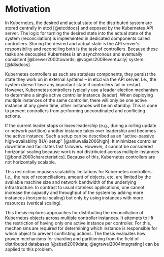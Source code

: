 # Motivation

In Kubernetes, the desired and actual state of the distributed system are stored centrally in etcd [@etcddocs] and exposed by the Kubernetes API server.
The logic for turning the desired state into the actual state of the system (reconciliation) is implemented in dedicated components called controllers.
Storing the desired and actual state is the API server's responsibility and reconciling both is the task of controllers.
Because these tasks are decoupled Kubernetes is an asynchronous and eventually consistent [@brewer2000towards; @vogels2008eventually] system. [@k8sdocs]

Kubernetes controllers as such are stateless components, they persist the state they work on in external systems – in etcd via the API server.
I.e., the system doesn't lose any important state if controllers fail or restart.
However, Kubernetes controllers typically use a leader election mechanism to determine a single active controller instance (leader).
When deploying multiple instances of the same controller, there will only be one active instance at any given time, other instances will be on standby.
This is done to prevent controllers from performing uncoordinated and conflicting actions.

If the current leader stops or loses leadership (e.g., during a rolling update or network partition) another instance takes over leadership and becomes the active instance.
Such a setup can be described as an "active-passive high-availability (HA) setup" [@ahluwalia2006high].
It minimizes controller downtime and facilitates fast failovers.
However, it cannot be considered horizontal scaling because work is not distributed across multiple instances [@bondi2000characteristics].
Because of this, Kubernetes controllers are not horizontally scalable.

This restriction imposes scalability limitations for Kubernetes controllers.
I.e., the rate of reconciliations, amount of objects, etc. are limited by the available machine size and network bandwidth of the underlying infrastructure.
In contrast to usual stateless applications, one cannot increase the capacity and throughput of the system by adding more instances (horizontal scaling) but only by using instances with more resources (vertical scaling).

This thesis explores approaches for distributing the reconciliation of Kubernetes objects across multiple controller instances.
It attempts to lift the restriction of having only one active instance per controller.
For this, mechanisms are required for determining which instance is responsible for which object to prevent conflicting actions.
The thesis evaluates how proven mechanisms for sharding and partitioning from the field of distributed databases [@abadi2009data; @agrawal2004integrating] can be applied to this problem.
